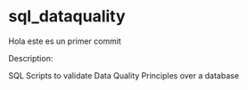 # sql_dataquality

Hola este es un primer commit

Description:

SQL Scripts to validate Data Quality Principles over a database